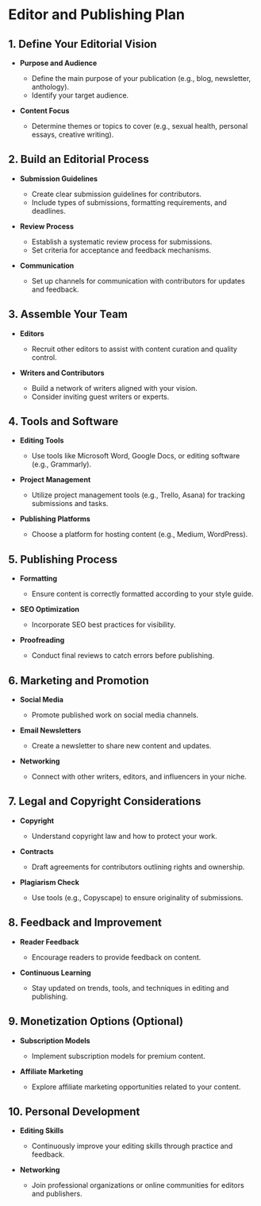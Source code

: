 # Editor and Publishing Plan

## 1. Define Your Editorial Vision
- **Purpose and Audience**
  - Define the main purpose of your publication (e.g., blog, newsletter, anthology).
  - Identify your target audience.

- **Content Focus**
  - Determine themes or topics to cover (e.g., sexual health, personal essays, creative writing).

## 2. Build an Editorial Process
- **Submission Guidelines**
  - Create clear submission guidelines for contributors.
  - Include types of submissions, formatting requirements, and deadlines.

- **Review Process**
  - Establish a systematic review process for submissions.
  - Set criteria for acceptance and feedback mechanisms.

- **Communication**
  - Set up channels for communication with contributors for updates and feedback.

## 3. Assemble Your Team
- **Editors**
  - Recruit other editors to assist with content curation and quality control.

- **Writers and Contributors**
  - Build a network of writers aligned with your vision.
  - Consider inviting guest writers or experts.

## 4. Tools and Software
- **Editing Tools**
  - Use tools like Microsoft Word, Google Docs, or editing software (e.g., Grammarly).

- **Project Management**
  - Utilize project management tools (e.g., Trello, Asana) for tracking submissions and tasks.

- **Publishing Platforms**
  - Choose a platform for hosting content (e.g., Medium, WordPress).

## 5. Publishing Process
- **Formatting**
  - Ensure content is correctly formatted according to your style guide.

- **SEO Optimization**
  - Incorporate SEO best practices for visibility.

- **Proofreading**
  - Conduct final reviews to catch errors before publishing.

## 6. Marketing and Promotion
- **Social Media**
  - Promote published work on social media channels.

- **Email Newsletters**
  - Create a newsletter to share new content and updates.

- **Networking**
  - Connect with other writers, editors, and influencers in your niche.

## 7. Legal and Copyright Considerations
- **Copyright**
  - Understand copyright law and how to protect your work.

- **Contracts**
  - Draft agreements for contributors outlining rights and ownership.

- **Plagiarism Check**
  - Use tools (e.g., Copyscape) to ensure originality of submissions.

## 8. Feedback and Improvement
- **Reader Feedback**
  - Encourage readers to provide feedback on content.

- **Continuous Learning**
  - Stay updated on trends, tools, and techniques in editing and publishing.

## 9. Monetization Options (Optional)
- **Subscription Models**
  - Implement subscription models for premium content.

- **Affiliate Marketing**
  - Explore affiliate marketing opportunities related to your content.

## 10. Personal Development
- **Editing Skills**
  - Continuously improve your editing skills through practice and feedback.

- **Networking**
  - Join professional organizations or online communities for editors and publishers.
